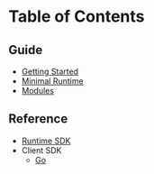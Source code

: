 # Table of Contents

<!-- This is a table of contents used for GitBook. -->

<!-- markdownlint-disable line-length -->

## Guide

* [Getting Started](guide/getting-started.md)
* [Minimal Runtime](guide/minimal-runtime.md)
* [Modules](guide/modules.md)

## Reference

* [Runtime SDK](https://api.docs.oasis.dev/oasis-sdk/oasis_runtime_sdk)
* Client SDK
  * [Go](https://pkg.go.dev/github.com/oasisprotocol/oasis-sdk/client-sdk/go/client)
